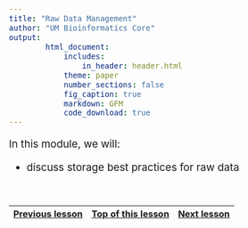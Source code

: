 ```yaml
---
title: "Raw Data Management"
author: "UM Bioinformatics Core"
output:
        html_document:
            includes:
                in_header: header.html
            theme: paper
            number_sections: false
            fig_caption: true
            markdown: GFM
            code_download: true
---
```

<style type="text/css">
body{ /* Normal  */
      font-size: 14pt;
  }
pre {
  font-size: 12pt
}
</style>

In this module, we will:

* discuss storage best practices for raw data



<br>

| [Previous lesson](Module_intro_to_snakemake.html) | [Top of this lesson](#top) | [Next lesson](Module_transferring_data_globus.html) |
| :--- | :----: | ---: |
